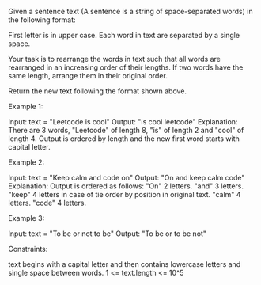 Given a sentence text (A sentence is a string of space-separated words) in
the following format:


First letter is in upper case.
Each word in text are separated by a single space.


Your task is to rearrange the words in text such that all words are
rearranged in an increasing order of their lengths. If two words have the
same length, arrange them in their original order.

Return the new text following the format shown above.


Example 1:


Input: text = "Leetcode is cool"
Output: "Is cool leetcode"
Explanation: There are 3 words, "Leetcode" of length 8, "is" of length 2 and
"cool" of length 4.
Output is ordered by length and the new first word starts with capital
letter.


Example 2:


Input: text = "Keep calm and code on"
Output: "On and keep calm code"
Explanation: Output is ordered as follows:
"On" 2 letters.
"and" 3 letters.
"keep" 4 letters in case of tie order by position in original text.
"calm" 4 letters.
"code" 4 letters.


Example 3:


Input: text = "To be or not to be"
Output: "To be or to be not"



Constraints:


text begins with a capital letter and then contains lowercase letters and
single space between words.
1 <= text.length <= 10^5




